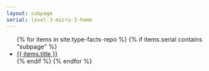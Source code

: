 ```yaml
---
layout: subpage
serial: level-3-micro-5-home
--- 
```

<ul>
	{% for items in site.type-facts-repo %}
		{% if items.serial contains "subpage" %} 
			<li><a href="{{site.baseurl}}{{site.url}}{{ items.url }}">{{ items.title }}</a></li>
		{% endif %}
	{% endfor %} 
</ul>
